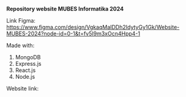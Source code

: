 **Repository website MUBES Informatika 2024**

Link Figma: https://www.figma.com/design/VgkaqMaIDDh2IdytyGy1Gk/Website-MUBES-2024?node-id=0-1&t=fv5I9m3xOcn4Hpp4-1

Made with:
1. MongoDB
2. Express.js
3. React.js
4. Node.js

Website link: 
